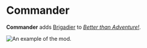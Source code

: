 # Commander
**Commander** adds [Brigadier](https://github.com/Mojang/brigadier) to *[Better than Adventure!](https://bta.miraheze.org/Main_Page)*.

![An example of the mod.](https://github.com/Pedro270707/commander-bta/assets/89267077/b6877ec9-e8e5-4b38-a508-beb123965329)
